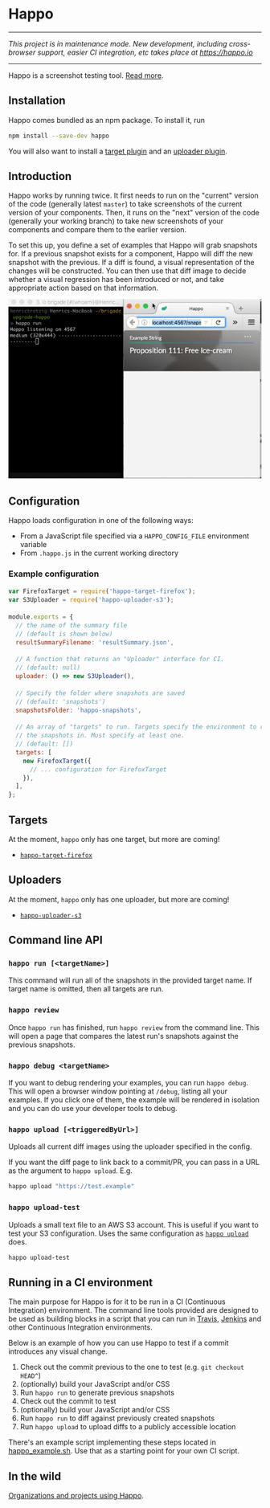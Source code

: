 # Happo

***

*This project is in maintenance mode. New development, including cross-browser support, easier CI integration, etc takes place at https://happo.io*

***

Happo is a screenshot testing tool. [Read more][end-of-visual-regressions].

[end-of-visual-regressions]: https://medium.com/brigade-engineering/the-end-of-visual-regressions-b6b5c3d810f


## Installation

Happo comes bundled as an npm package. To install it, run

```sh
npm install --save-dev happo
```

You will also want to install a [target plugin](#Targets) and an [uploader plugin](#Uploaders).

## Introduction

Happo works by running twice. It first needs to run on the "current" version of
the code (generally latest `master`) to take screenshots of the current version
of your components. Then, it runs on the "next" version of the code (generally
your working branch) to take new screenshots of your components and compare them
to the earlier version.

To set this up, you define a set of examples that Happo will grab snapshots for.
If a previous snapshot exists for a component, Happo will diff the new snapshot
with the previous. If a diff is found, a visual representation of the changes
will be constructed. You can then use that diff image to decide whether a visual
regression has been introduced or not, and take appropriate action based on that
information.

![Demo of Happo in action](happo_demo.gif)

## Configuration

Happo loads configuration in one of the following ways:

- From a JavaScript file specified via a `HAPPO_CONFIG_FILE` environment variable
- From `.happo.js` in the current working directory

### Example configuration

```js
var FirefoxTarget = require('happo-target-firefox');
var S3Uploader = require('happo-uploader-s3');

module.exports = {
  // the name of the summary file
  // (default is shown below)
  resultSummaryFilename: 'resultSummary.json',
  
  // A function that returns an "Uploader" interface for CI.
  // (default: null)
  uploader: () => new S3Uploader(),

  // Specify the folder where snapshots are saved
  // (default: 'snapshots')
  snapshotsFolder: 'happo-snapshots',

  // An array of "targets" to run. Targets specify the environment to run
  // the snapshots in. Must specify at least one.
  // (default: [])
  targets: [
    new FirefoxTarget({
      // ... configuration for FirefoxTarget
    }),
  ],
};
```


## Targets

At the moment, `happo` only has one target, but more are coming!

- [`happo-target-firefox`](packages/happo-target-firefox)

## Uploaders

At the moment, `happo` only has one uploader, but more are coming!

- [`happo-uploader-s3`](packages/happo-uploader-s3)

## Command line API

### `happo run [<targetName>]`

This command will run all of the snapshots in the provided target name. If target
name is omitted, then all targets are run.

### `happo review`

Once `happo run` has finished, run `happo review` from the command line. This
will open a page that compares the latest run's snapshots against the previous
snapshots.

### `happo debug <targetName>`

If you want to debug rendering your examples, you can run `happo debug`. This
will open a browser window pointing at `/debug`, listing all your examples. If
you click one of them, the example will be rendered in isolation and you can do
use your developer tools to debug.

### `happo upload [<triggeredByUrl>]`

Uploads all current diff images using the uploader specified in the config.

If you want the diff page to link back to a commit/PR, you can pass in a URL as
the argument to `happo upload`. E.g.

```sh
happo upload "https://test.example"
```

### `happo upload-test`

Uploads a small text file to an AWS S3 account. This is useful if you want to
test your S3 configuration. Uses the same configuration as [`happo
upload`](#happo-upload-triggeredbyurl) does.

```sh
happo upload-test
```

## Running in a CI environment

The main purpose for Happo is for it to be run in a CI (Continuous
Integration) environment. The command line tools provided are designed to be
used as building blocks in a script that you can run in
[Travis](https://travis-ci.org/), [Jenkins](https://jenkins-ci.org/) and other
Continuous Integration environments.

Below is an example of how you can use Happo to test if a commit introduces
any visual change.

1. Check out the commit previous to the one to test (e.g. `git checkout HEAD^`)
1. (optionally) build your JavaScript and/or CSS
1. Run `happo run` to generate previous snapshots
1. Check out the commit to test
1. (optionally) build your JavaScript and/or CSS
1. Run `happo run` to diff against previously created snapshots
1. Run `happo upload` to upload diffs to a publicly accessible location

There's an example script implementing these steps located in
[happo_example.sh](happo_example.sh). Use that as a starting point for your own
CI script.

## In the wild

[Organizations and projects using Happo](INTHEWILD.md).
